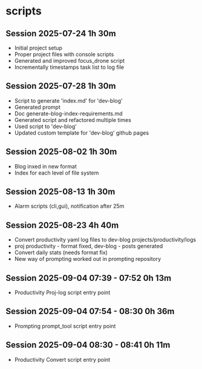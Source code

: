# scripts

## Session 2025-07-24 1h 30m

- Initial project setup
- Proper project files with console scripts
- Generated and improved focus_drone script
- Incrementally timestamps task list to log file

## Session 2025-07-28 1h 30m

- Script to generate 'index.md' for 'dev-blog'
- Generated prompt
- Doc generate-blog-index-requirements.md
- Generated script and refactored multiple times
- Used script to 'dev-blog'
- Updated custom template for 'dev-blog' github pages

## Session 2025-08-02 1h 30m

- Blog inxed in new format
- Index for each level of file system

## Session 2025-08-13 1h 30m

- Alarm scripts (cli,gui), notification after 25m

## Session 2025-08-23 4h 40m

- Convert productivity yaml log files to dev-blog projects/productivity/logs
- proj productivity - format fixed, dev-blog - posts generated
- Convert daily stats (needs format fix)
- New way of prompting worked out in prompting repository

## Session 2025-09-04 07:39 - 07:52 0h 13m

- Productivity Proj-log script entry point

## Session 2025-09-04 07:54 - 08:30 0h 36m

- Prompting prompt_tool script entry point

## Session 2025-09-04 08:30 - 08:41 0h 11m

- Productivity Convert script entry point
